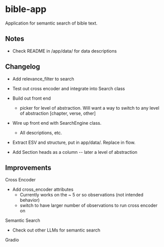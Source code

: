 # bible-app
Application for semantic search of bible text.


## Notes

- Check README in /app/data/ for data descriptions


## Changelog

- Add relevance_filter to search

- Test out cross encoder and integrate into Search class

- Build out front end
    - picker for level of abstraction.  Will want a way to switch to any level of abstraction [chapter, verse, other]

- Wire up front end with SearchEngine class.  
    - All descriptions, etc.

- Extract ESV and structure, put in app/data/.  Replace in flow.

- Add Section heads as a column  --  later a level of abstraction


## Improvements

Cross Encoder

- Add cross_encoder attributes
    - Currently works on the ~ 5 or so observations (not intended behavior)
    - switch to have larger number of observations to run cross encoder on


Semantic Search
- Check out other LLMs for semantic search


Gradio
